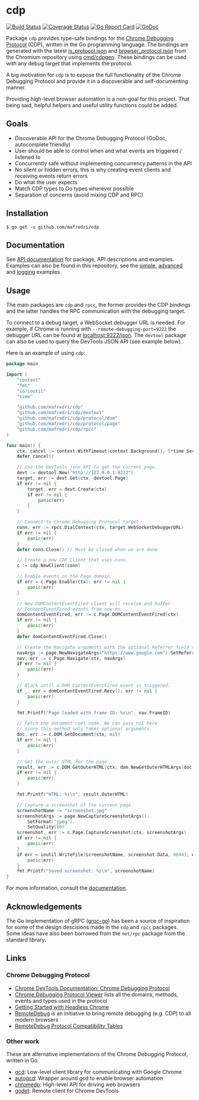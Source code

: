 # cdp

[![Build Status](https://travis-ci.org/mafredri/cdp.svg)](https://travis-ci.org/mafredri/cdp) [![Coverage Status](https://codecov.io/gh/mafredri/cdp/branch/master/graph/badge.svg)](https://codecov.io/gh/mafredri/cdp) [![Go Report Card](https://goreportcard.com/badge/github.com/mafredri/cdp)](https://goreportcard.com/report/github.com/mafredri/cdp) [![GoDoc](https://godoc.org/mafredri/cdp?status.svg)](https://godoc.org/github.com/mafredri/cdp)

Package `cdp` provides type-safe bindings for the [Chrome Debugging Protocol](https://developer.chrome.com/devtools/docs/debugger-protocol) (CDP), written in the Go programming language. The bindings are generated with the latest [js_protocol.json](https://chromium.googlesource.com/chromium/src/+/master/third_party/WebKit/Source/core/inspector/browser_protocol.json) and [browser_protocol.json](https://chromium.googlesource.com/v8/v8.git/+/master/src/inspector/js_protocol.json) from the Chromium repository using [cmd/cdpgen](https://github.com/mafredri/cdp/blob/master/cmd/cdpgen). These bindings can be used with any debug target that implements the protocol.

A big motivation for `cdp` is to expose the full functionality of the Chrome Debugging Protocol and provide it in a discoverable and self-documenting manner.

Providing high-level browser automation is a non-goal for this project. That being said, helpful helpers and useful utility functions could be added.

## Goals

* Discoverable API for the Chrome Debugging Protocol (GoDoc, autocomplete friendly)
* User should be able to control when and what events are triggered / listened to
* Concurrently safe without implementing concurrency patterns in the API
* No silent or hidden errors, this is why creating event clients and receiving events return errors
* Do what the user expects
* Match CDP types to Go types wherever possible
* Separation of concerns (avoid mixing CDP and RPC)

## Installation

```console
$ go get -u github.com/mafredri/cdp
```

## Documentation

See [API documentation](https://godoc.org/github.com/mafredri/cdp) for package, API descriptions and examples. Examples can also be found in this repository, see the [simple](https://github.com/mafredri/cdp/blob/master/example_test.go), [advanced](https://github.com/mafredri/cdp/blob/master/example_advanced_test.go) and [logging](https://github.com/mafredri/cdp/blob/master/example_logging_test.go) examples.

## Usage

The main packages are `cdp` and `rpcc`, the former provides the CDP bindings and the latter handles the RPC communication with the debugging target.

To connect to a debug target, a WebSocket debugger URL is needed. For example, if Chrome is running with `--remote-debugging-port=9222` the debugger URL can be found at [localhost:9222/json](http://localhost:9222/json). The `devtool` package can also be used to query the DevTools JSON API (see example below).

Here is an example of using `cdp`:

```go
package main

import (
    "context"
    "fmt"
    "io/ioutil"
    "time"

    "github.com/mafredri/cdp"
    "github.com/mafredri/cdp/devtool"
    "github.com/mafredri/cdp/protocol/dom"
    "github.com/mafredri/cdp/protocol/page"
    "github.com/mafredri/cdp/rpcc"
)

func main() {
    ctx, cancel := context.WithTimeout(context.Background(), 5*time.Second)
    defer cancel()

    // Use the DevTools json API to get the current page.
    devt := devtool.New("http://127.0.0.1:9222")
    target, err := devt.Get(ctx, devtool.Page)
    if err != nil {
        target, err = devt.Create(ctx)
        if err != nil {
            panic(err)
        }
    }

    // Connect to Chrome Debugging Protocol target.
    conn, err := rpcc.DialContext(ctx, target.WebSocketDebuggerURL)
    if err != nil {
        panic(err)
    }
    defer conn.Close() // Must be closed when we are done.

    // Create a new CDP Client that uses conn.
    c := cdp.NewClient(conn)

    // Enable events on the Page domain.
    if err = c.Page.Enable(ctx); err != nil {
        panic(err)
    }

    // New DOMContentEventFired client will receive and buffer
    // ContentEventFired events from now on.
    domContentEventFired, err := c.Page.DOMContentEventFired(ctx)
    if err != nil {
        panic(err)
    }
    defer domContentEventFired.Close()

    // Create the Navigate arguments with the optional Referrer field set.
    navArgs := page.NewNavigateArgs("https://www.google.com").SetReferrer("https://duckduckgo.com")
    nav, err := c.Page.Navigate(ctx, navArgs)
    if err != nil {
        panic(err)
    }

    // Block until a DOM ContentEventFired event is triggered.
    if _, err = domContentEventFired.Recv(); err != nil {
        panic(err)
    }

    fmt.Printf("Page loaded with frame ID: %s\n", nav.FrameID)

    // Fetch the document root node. We can pass nil here
    // since this method only takes optional arguments.
    doc, err := c.DOM.GetDocument(ctx, nil)
    if err != nil {
        panic(err)
    }

    // Get the outer HTML for the page.
    result, err := c.DOM.GetOuterHTML(ctx, dom.NewGetOuterHTMLArgs(doc.Root.NodeID))
    if err != nil {
        panic(err)
    }

    fmt.Printf("HTML: %s\n", result.OuterHTML)

    // Capture a screenshot of the current page.
    screenshotName := "screenshot.jpg"
    screenshotArgs := page.NewCaptureScreenshotArgs().
        SetFormat("jpeg").
        SetQuality(80)
    screenshot, err := c.Page.CaptureScreenshot(ctx, screenshotArgs)
    if err != nil {
        panic(err)
    }
    if err = ioutil.WriteFile(screenshotName, screenshot.Data, 0644); err != nil {
        panic(err)
    }
    fmt.Printf("Saved screenshot: %s\n", screenshotName)
}
```

For more information, consult the [documentation](#documentation).

## Acknowledgements

The Go implementation of gRPC ([grpc-go](https://github.com/grpc/grpc-go)) has been a source of inspiration for some of the design descisions made in the `cdp` and `rpcc` packages. Some ideas have also been borrowed from the `net/rpc` package from the standard library.

## Links

### Chrome Debugging Protocol

* [Chrome DevTools Documentation: Chrome Debugging Protocol](https://developer.chrome.com/devtools/docs/debugger-protocol)
* [Chrome Debugging Protocol Viewer](https://chromedevtools.github.io/debugger-protocol-viewer/) lists all the domains, methods, events and types used in the protocol
* [Getting Started with Headless Chrome](https://developers.google.com/web/updates/2017/04/headless-chrome)
* [RemoteDebug](http://remotedebug.org/) is an initiative to bring remote debugging (e.g. CDP) to all modern browsers
* [RemoteDebug Protocol Compatibility Tables](https://compatibility.remotedebug.org/)

### Other work

These are alternative implementations of the Chrome Debugging Protocol, written in Go:

* [gcd](https://github.com/wirepair/gcd): Low-level client library for communicating with Google Chrome
* [autogcd](https://github.com/wirepair/autogcd): Wrapper around gcd to enable browser automation
* [chromedp](https://github.com/knq/chromedp): High-level API for driving web browsers
* [godet](https://github.com/raff/godet): Remote client for Chrome DevTools
